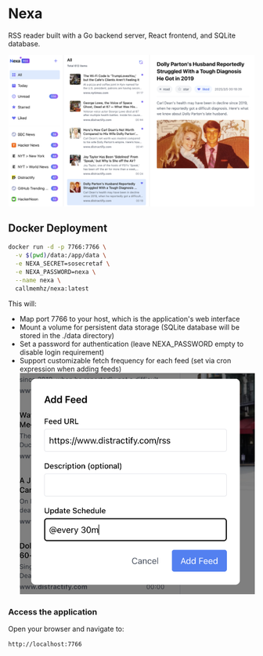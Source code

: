 # Nexa

RSS reader built with a Go backend server, React frontend, and SQLite database.

![Nexa RSS Reader](assets/screenshot.png)

## Docker Deployment

```bash
docker run -d -p 7766:7766 \
  -v $(pwd)/data:/app/data \
  -e NEXA_SECRET=sosecretaf \
  -e NEXA_PASSWORD=nexa \
  --name nexa \
  callmemhz/nexa:latest
```

This will:
- Map port 7766 to your host, which is the application's web interface
- Mount a volume for persistent data storage (SQLite database will be stored in the ./data directory)
- Set a password for authentication (leave NEXA_PASSWORD empty to disable login requirement)
- Support customizable fetch frequency for each feed (set via cron expression when adding feeds)
  ![Cron](assets/cron.png)

### Access the application

Open your browser and navigate to:

```
http://localhost:7766
```

